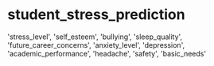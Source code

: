# student_stress_prediction
'stress_level',
'self_esteem',
'bullying',
'sleep_quality',
'future_career_concerns',
'anxiety_level',
'depression',
'academic_performance',
'headache',
'safety',
'basic_needs'